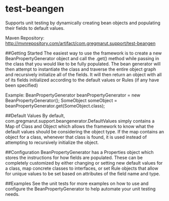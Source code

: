 # test-beangen
Supports unit testing by dynamically creating bean objects and populating their fields to default values.

Maven Repository:
http://mvnrepository.com/artifact/com.gregmarut.support/test-beangen

##Getting Started
The easiest way to use the framework is to create a new BeanPropertyGenerator object and call the .get(<Class>) method while passing in the class that you would like to be fully populated. The bean generator will then attempt to instantiate the class and traverse the entire object graph and recursively initialize all of the fields. It will then return an object with all of its fields initialized according to the default values or Rules (if any have been specified)

Example:
BeanPropertyGenerator beanPropertyGenerator = new BeanPropertyGenerator();
SomeObject someObject = beanPropertyGenerator.get(SomeObject.class);

##Default Values
By default, com.gregmarut.support.beangenerator.DefaultValues simply contains a Map of Class and Object which allows the framework to know what the default values should be considering the object type. If the map contains an object for a class, whenever that class is found, it is used instead of attempting to recursively initialize the object.  

##Configuration
BeanPropertyGenerator has a Properties object which stores the instructions for how fields are populated. These can be completely customized by either changing or setting new default values for a class, map concrete classes to interfaces, or set Rule objects that allow for unique values to be set based on attributes of the field name and type.

##Examples
See the unit tests for more examples on how to use and configure the BeanPropertyGenerator to help automate your unit testing needs.
